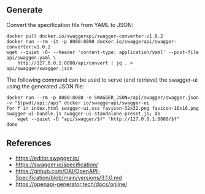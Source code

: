 ## Generate

Convert the specification file from YAML to JSON:

```shell
docker pull docker.io/swaggerapi/swagger-converter:v1.0.2
docker run --rm -it -p 8080:8080 docker.io/swaggerapi/swagger-converter:v1.0.2
wget --quiet -O- --header 'content-type: application/yaml' --post-file api/swagger.yaml \
    http://127.0.0.1:8080/api/convert | jq . > api/swagger/swagger.json
```

The following command can be used to serve (and retrieve) the swagger-ui using the generated JSON file:

```shell
docker run --rm -p 8080:8080 -e SWAGGER_JSON=/api/swagger/swagger.json -v "$(pwd)/api:/api" docker.io/swaggerapi/swagger-ui
for f in index.html swagger-ui.css favicon-32x32.png favicon-16x16.png swagger-ui-bundle.js swagger-ui-standalone-preset.js; do
    wget --quiet -O "api/swagger/$f" "http://127.0.0.1:8080/$f"
done
```

## References

- https://editor.swagger.io/
- https://swagger.io/specification/
- https://github.com/OAI/OpenAPI-Specification/blob/main/versions/3.1.0.md
- https://openapi-generator.tech/docs/online/
